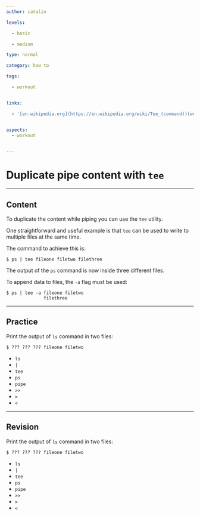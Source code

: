 ```yaml
---
author: catalin

levels:

  - basic

  - medium

type: normal

category: how to

tags:

  - workout


links:

  - '[en.wikipedia.org](https://en.wikipedia.org/wiki/Tee_(command)){website}'


aspects:
  - workout


---
```


# Duplicate pipe content with `tee`

---
## Content

To duplicate the content while piping you can use the `tee` utility. 

One straightforward and useful example is that `tee` can be used to write to multiple files at the same time.

The command to achieve this is:
```
$ ps | tee fileone filetwo filethree
```

The output of the `ps` command is now inside three different files.

To append data to files, the `-a` flag must be used:
```
$ ps | tee -a fileone filetwo 
              filethree
```

---
## Practice

Print the output of `ls` command in two files:
```
$ ??? ??? ??? fileone filetwo
```

* `ls`
* `|`
* `tee`
* `ps`
* `pipe`
* `>>`
* `>`
* `<`

---
## Revision

Print the output of `ls` command in two files:
```
$ ??? ??? ??? fileone filetwo
```

* `ls`
* `|`
* `tee`
* `ps`
* `pipe`
* `>>`
* `>`
* `<`

 

